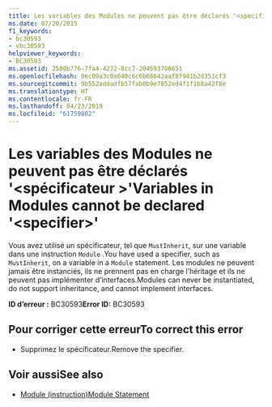 ```yaml
---
title: Les variables des Modules ne peuvent pas être déclarés '<specifier>'
ms.date: 07/20/2015
f1_keywords:
- bc30593
- vbc30593
helpviewer_keywords:
- BC30593
ms.assetid: 2500b776-7fa4-4272-8cc7-204593706651
ms.openlocfilehash: 0ec09a3c0a640c6c6b66642aaf8f941b2d351cf3
ms.sourcegitcommit: 9b552addadfb57fab0b9e7852ed4f1f1b8a42f8e
ms.translationtype: HT
ms.contentlocale: fr-FR
ms.lasthandoff: 04/23/2019
ms.locfileid: "61759802"
---
```

# <a name="variables-in-modules-cannot-be-declared-specifier"></a><span data-ttu-id="24c0f-102">Les variables des Modules ne peuvent pas être déclarés '\<spécificateur >'</span><span class="sxs-lookup"><span data-stu-id="24c0f-102">Variables in Modules cannot be declared '\<specifier>'</span></span>
<span data-ttu-id="24c0f-103">Vous avez utilisé un spécificateur, tel que `MustInherit`, sur une variable dans une instruction `Module` .</span><span class="sxs-lookup"><span data-stu-id="24c0f-103">You have used a specifier, such as `MustInherit`, on a variable in a `Module` statement.</span></span> <span data-ttu-id="24c0f-104">Les modules ne peuvent jamais être instanciés, ils ne prennent pas en charge l’héritage et ils ne peuvent pas implémenter d’interfaces.</span><span class="sxs-lookup"><span data-stu-id="24c0f-104">Modules can never be instantiated, do not support inheritance, and cannot implement interfaces.</span></span>  
  
 <span data-ttu-id="24c0f-105">**ID d’erreur :** BC30593</span><span class="sxs-lookup"><span data-stu-id="24c0f-105">**Error ID:** BC30593</span></span>  
  
## <a name="to-correct-this-error"></a><span data-ttu-id="24c0f-106">Pour corriger cette erreur</span><span class="sxs-lookup"><span data-stu-id="24c0f-106">To correct this error</span></span>  
  
- <span data-ttu-id="24c0f-107">Supprimez le spécificateur.</span><span class="sxs-lookup"><span data-stu-id="24c0f-107">Remove the specifier.</span></span>  
  
## <a name="see-also"></a><span data-ttu-id="24c0f-108">Voir aussi</span><span class="sxs-lookup"><span data-stu-id="24c0f-108">See also</span></span>

- [<span data-ttu-id="24c0f-109">Module (instruction)</span><span class="sxs-lookup"><span data-stu-id="24c0f-109">Module Statement</span></span>](../../visual-basic/language-reference/statements/module-statement.md)
